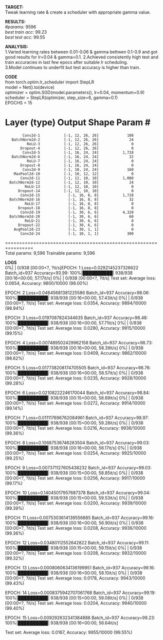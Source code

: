 **TARGET:**  
Tweak learning rate & create a scheduler with appropriate gamma value.

**RESULTS:**  
*#params:*  9596  
*best train acc:* 99.23  
*best test acc:*  99.55

**ANALYSIS:**  
1.Varied learning rates between 0.01-0.06 & gamma bettwen 0.1-0.9 and got good results for lr=0.04 & gamma=0.1.
2.Achieved consistently high test and train accuracies in last few epocs after suitable lr scheduling.  
3.Model continues to underfit but test accuracy is higher than train.  

**CODE**  
from torch.optim.lr_scheduler import StepLR  
model =  Net().to(device)  
optimizer = optim.SGD(model.parameters(), lr=0.04, momentum=0.9)  
scheduler = StepLR(optimizer, step_size=6, gamma=0.1)  
EPOCHS = 15  


 Layer (type)               Output Shape         Param #
================================================================
            Conv2d-1           [-1, 12, 26, 26]             108
       BatchNorm2d-2           [-1, 12, 26, 26]              24
              ReLU-3           [-1, 12, 26, 26]               0
           Dropout-4           [-1, 12, 26, 26]               0
            Conv2d-5           [-1, 16, 24, 24]           1,728
       BatchNorm2d-6           [-1, 16, 24, 24]              32
              ReLU-7           [-1, 16, 24, 24]               0
           Dropout-8           [-1, 16, 24, 24]               0
            Conv2d-9           [-1, 10, 24, 24]             160
        MaxPool2d-10           [-1, 10, 12, 12]               0
           Conv2d-11           [-1, 12, 10, 10]           1,080
      BatchNorm2d-12           [-1, 12, 10, 10]              24
             ReLU-13           [-1, 12, 10, 10]               0
          Dropout-14           [-1, 12, 10, 10]               0
           Conv2d-15             [-1, 16, 8, 8]           1,728
      BatchNorm2d-16             [-1, 16, 8, 8]              32
             ReLU-17             [-1, 16, 8, 8]               0
          Dropout-18             [-1, 16, 8, 8]               0
           Conv2d-19             [-1, 30, 6, 6]           4,320
      BatchNorm2d-20             [-1, 30, 6, 6]              60
             ReLU-21             [-1, 30, 6, 6]               0
          Dropout-22             [-1, 30, 6, 6]               0
        AvgPool2d-23             [-1, 30, 1, 1]               0
           Conv2d-24             [-1, 10, 1, 1]             300
================================================================  
Total params: 9,596
Trainable params: 9,596  
  
  
**LOGS**  
  0%|          | 0/938 [00:00<?, ?it/s]EPOCH: 1
Loss=0.0292145237326622 Batch_id=937 Accuracy=93.99: 100%|██████████| 938/938 [00:16<00:00, 57.17it/s]
  0%|          | 0/938 [00:00<?, ?it/s]
Test set: Average loss: 0.0654, Accuracy: 9800/10000 (98.00%)

EPOCH: 2
Loss=0.04645681381225586 Batch_id=937 Accuracy=98.06: 100%|██████████| 938/938 [00:16<00:00, 57.43it/s]
  0%|          | 0/938 [00:00<?, ?it/s]
Test set: Average loss: 0.0354, Accuracy: 9894/10000 (98.94%)

EPOCH: 3
Loss=0.0197087824344635 Batch_id=937 Accuracy=98.48: 100%|██████████| 938/938 [00:16<00:00, 57.71it/s]
  0%|          | 0/938 [00:00<?, ?it/s]
Test set: Average loss: 0.0280, Accuracy: 9915/10000 (99.15%)

EPOCH: 4
Loss=0.007489502429962158 Batch_id=937 Accuracy=98.73: 100%|██████████| 938/938 [00:16<00:00, 58.39it/s]
  0%|          | 0/938 [00:00<?, ?it/s]
Test set: Average loss: 0.0409, Accuracy: 9862/10000 (98.62%)

EPOCH: 5
Loss=0.017738208174705505 Batch_id=937 Accuracy=98.76: 100%|██████████| 938/938 [00:16<00:00, 58.57it/s]
  0%|          | 0/938 [00:00<?, ?it/s]
Test set: Average loss: 0.0235, Accuracy: 9928/10000 (99.28%)

EPOCH: 6
Loss=0.02108222246170044 Batch_id=937 Accuracy=98.84: 100%|██████████| 938/938 [00:15<00:00, 58.69it/s]
  0%|          | 0/938 [00:00<?, ?it/s]
Test set: Average loss: 0.0272, Accuracy: 9914/10000 (99.14%)

EPOCH: 7
Loss=0.011117696762084961 Batch_id=937 Accuracy=98.97: 100%|██████████| 938/938 [00:15<00:00, 59.28it/s]
  0%|          | 0/938 [00:00<?, ?it/s]
Test set: Average loss: 0.0216, Accuracy: 9936/10000 (99.36%)

EPOCH: 8
Loss=0.10687536746263504 Batch_id=937 Accuracy=99.03: 100%|██████████| 938/938 [00:16<00:00, 56.17it/s]
  0%|          | 0/938 [00:00<?, ?it/s]
Test set: Average loss: 0.0254, Accuracy: 9925/10000 (99.25%)

EPOCH: 9
Loss=0.007371127605438232 Batch_id=937 Accuracy=99.03: 100%|██████████| 938/938 [00:15<00:00, 58.85it/s]
  0%|          | 0/938 [00:00<?, ?it/s]
Test set: Average loss: 0.0256, Accuracy: 9917/10000 (99.17%)

EPOCH: 10
Loss=0.14045017957687378 Batch_id=937 Accuracy=99.04: 100%|██████████| 938/938 [00:15<00:00, 59.53it/s]
  0%|          | 0/938 [00:00<?, ?it/s]
Test set: Average loss: 0.0200, Accuracy: 9939/10000 (99.39%)

EPOCH: 11
Loss=0.0075303614139556885 Batch_id=937 Accuracy=99.16: 100%|██████████| 938/938 [00:16<00:00, 56.90it/s]
  0%|          | 0/938 [00:00<?, ?it/s]
Test set: Average loss: 0.0208, Accuracy: 9936/10000 (99.36%)

EPOCH: 12
Loss=0.03480112552642822 Batch_id=937 Accuracy=99.11: 100%|██████████| 938/938 [00:15<00:00, 59.15it/s]
  0%|          | 0/938 [00:00<?, ?it/s]
Test set: Average loss: 0.0208, Accuracy: 9932/10000 (99.32%)

EPOCH: 13
Loss=0.0008060634136199951 Batch_id=937 Accuracy=99.16: 100%|██████████| 938/938 [00:16<00:00, 58.10it/s]
  0%|          | 0/938 [00:00<?, ?it/s]
Test set: Average loss: 0.0178, Accuracy: 9943/10000 (99.43%)

EPOCH: 14
Loss=0.0008375942707061768 Batch_id=937 Accuracy=99.19: 100%|██████████| 938/938 [00:15<00:00, 59.08it/s]
  0%|          | 0/938 [00:00<?, ?it/s]
Test set: Average loss: 0.0204, Accuracy: 9940/10000 (99.40%)

EPOCH: 15
Loss=0.009292632341384888 Batch_id=937 Accuracy=99.23: 100%|██████████| 938/938 [00:16<00:00, 56.64it/s]

Test set: Average loss: 0.0167, Accuracy: 9955/10000 (99.55%)
